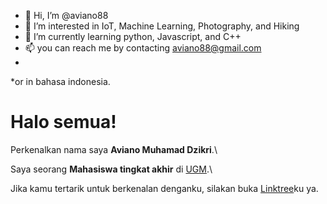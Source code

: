 - 👋 Hi, I’m @aviano88
- 👀 I’m interested in IoT, Machine Learning, Photography, and Hiking
- 🌱 I’m currently learning python, Javascript, and C++
- 📫 you can reach me by contacting aviano88@gmail.com
- 
*or in bahasa indonesia.

# Halo semua! 

Perkenalkan nama saya **Aviano Muhamad Dzikri**.\

Saya seorang **Mahasiswa tingkat akhir** di [UGM](https://dcse.fmipa.ugm.ac.id/site/id/program-studi-elektronika-dan-instrumentasi).\


Jika kamu tertarik untuk berkenalan denganku, silakan buka [Linktree](linktr.ee/aviano88)ku ya.

<!---
aviano88/aviano88 is a ✨ special ✨ repository because its `README.md` (this file) appears on your GitHub profile.
You can click the Preview link to take a look at your changes.
--->
